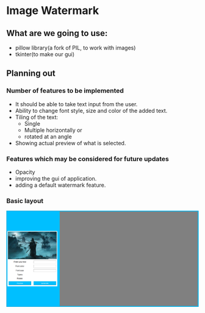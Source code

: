 # Image Watermark

## What are we going to use: 
- pillow library(a fork of PIL, to work with images)
- tkinter(to make our gui)

## Planning out 

### Number of features to be implemented

- It should be able to take text input from the user.
- Ability to change font style, size and color of the added text.
- Tiling of the text: 
  - Single
  - Multiple horizontally or 
  - rotated at an angle
- Showing actual preview of what is selected.

### Features which may be considered for future updates

- Opacity
- improving the gui of application.
- adding a default watermark feature.


### Basic layout

![](./layout.png)